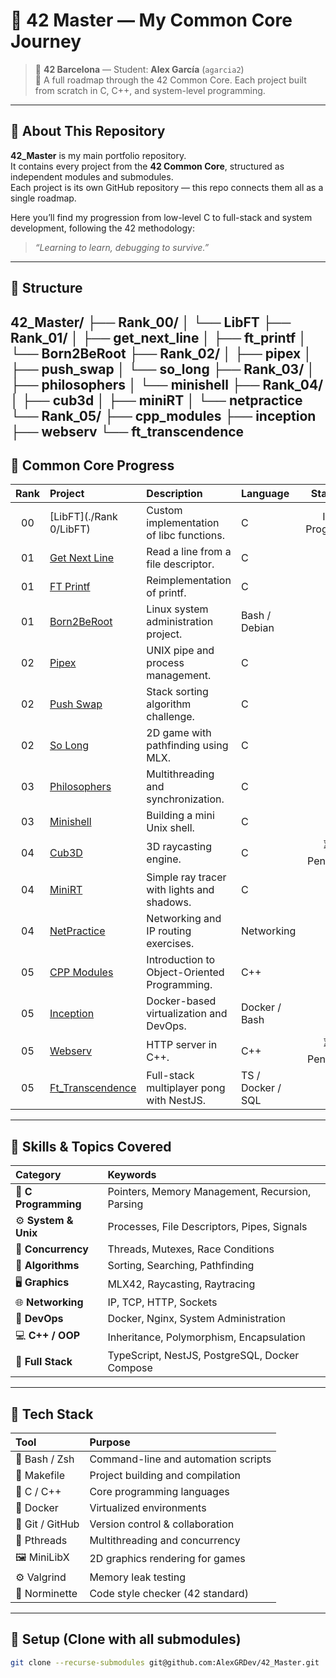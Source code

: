 # 🧠 42 Master — My Common Core Journey

> 📍 **42 Barcelona** — Student: **Alex García** (`agarcia2`)  
> 🚀 A full roadmap through the 42 Common Core. Each project built from scratch in C, C++, and system-level programming.

---

## 📖 About This Repository

**42_Master** is my main portfolio repository.  
It contains every project from the **42 Common Core**, structured as independent modules and submodules.  
Each project is its own GitHub repository — this repo connects them all as a single roadmap.

Here you’ll find my progression from low-level C to full-stack and system development, following the 42 methodology:
> _“Learning to learn, debugging to survive.”_

---

## 🧩 Structure
42_Master/
├── Rank_00/
│   └── LibFT
├── Rank_01/
│   ├── get_next_line
│   ├── ft_printf
│   └── Born2BeRoot
├── Rank_02/
│   ├── pipex
│   ├── push_swap
│   └── so_long
├── Rank_03/
│   ├── philosophers
│   └── minishell
├── Rank_04/
│   ├── cub3d
│   ├── miniRT
│   └── netpractice
└── Rank_05/
├── cpp_modules
├── inception
├── webserv
└── ft_transcendence
---

## 🧭 Common Core Progress

| Rank | Project | Description | Language | Status |
|:----:|:---------|:-------------|:----------|:--------:|
| 00 | [LibFT](./Rank 0/LibFT) | Custom implementation of libc functions. | C | In Progress |
| 01 | [Get Next Line]() | Read a line from a file descriptor. | C |  |
| 01 | [FT Printf]() | Reimplementation of printf. | C |  |
| 01 | [Born2BeRoot]() | Linux system administration project. | Bash / Debian | |
| 02 | [Pipex]() | UNIX pipe and process management. | C |  |
| 02 | [Push Swap]() | Stack sorting algorithm challenge. | C | |
| 02 | [So Long]() | 2D game with pathfinding using MLX. | C | |
| 03 | [Philosophers]() | Multithreading and synchronization. | C | |
| 03 | [Minishell]() | Building a mini Unix shell. | C | |
| 04 | [Cub3D]() | 3D raycasting engine. | C | ⏳ Pending |
| 04 | [MiniRT]() | Simple ray tracer with lights and shadows. | C | |
| 04 | [NetPractice]() | Networking and IP routing exercises. | Networking | |
| 05 | [CPP Modules]() | Introduction to Object-Oriented Programming. | C++ | |
| 05 | [Inception]() | Docker-based virtualization and DevOps. | Docker / Bash | |
| 05 | [Webserv]() | HTTP server in C++. | C++ | ⏳ Pending |
| 05 | [Ft_Transcendence]() | Full-stack multiplayer pong with NestJS. | TS / Docker / SQL | | 

---

## 🧠 Skills & Topics Covered

| Category | Keywords |
|:----------|:----------|
| 🧮 **C Programming** | Pointers, Memory Management, Recursion, Parsing |
| ⚙️ **System & Unix** | Processes, File Descriptors, Pipes, Signals |
| 🧵 **Concurrency** | Threads, Mutexes, Race Conditions |
| 🧰 **Algorithms** | Sorting, Searching, Pathfinding |
| 🖥️ **Graphics** | MLX42, Raycasting, Raytracing |
| 🌐 **Networking** | IP, TCP, HTTP, Sockets |
| 💾 **DevOps** | Docker, Nginx, System Administration |
| 💻 **C++ / OOP** | Inheritance, Polymorphism, Encapsulation |
| 🚀 **Full Stack** | TypeScript, NestJS, PostgreSQL, Docker Compose |

---

## 🧱 Tech Stack

| Tool | Purpose |
|:------|:--------|
| 🐚 Bash / Zsh | Command-line and automation scripts |
| 🧰 Makefile | Project building and compilation |
| 🧠 C / C++ | Core programming languages |
| 🐳 Docker | Virtualized environments |
| 🧩 Git / GitHub | Version control & collaboration |
| 🧵 Pthreads | Multithreading and concurrency |
| 🖼️ MiniLibX | 2D graphics rendering for games |
| ⚙️ Valgrind | Memory leak testing |
| 🧪 Norminette | Code style checker (42 standard) |

---

## 🏁 Setup (Clone with all submodules)

```bash
git clone --recurse-submodules git@github.com:AlexGRDev/42_Master.git

